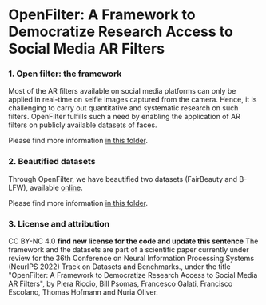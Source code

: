 # OpenFilter: A Framework to Democratize Research Access to Social Media AR Filters

### 1. Open filter: the framework
Most of the AR filters available on social media platforms can only be applied in real-time on selfie images captured from the camera. Hence, it is challenging to carry out quantitative and systematic research on such filters. OpenFilter fulfills such a need by enabling the application of AR filters on publicly available datasets of faces. 

Please find more information [in this folder](https://github.com/ellisalicante/OpenFilter/tree/main/OpenFilter).

### 2. Beautified datasets
Through OpenFilter, we have beautified two datasets (FairBeauty and B-LFW), available [online](https://fairbeauty.z6.web.core.windows.net/).

Please find more information [in this folder](https://github.com/ellisalicante/OpenFilter/tree/main/Datasets).

### 3. License and attribution
CC BY-NC 4.0 **find new license for the code and update this sentence**
The framework and the datasets are part of a scientific paper currently under review for the 36th Conference on Neural Information Processing Systems (NeurIPS 2022) Track on Datasets and Benchmarks., under the title "OpenFilter: A Framework to Democratize Research
Access to Social Media AR Filters", by Piera Riccio, Bill Psomas, Francesco Galati, Francisco Escolano, Thomas Hofmann and Nuria Oliver.

